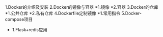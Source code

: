 1.Docker的介绍及安装 
2.Docker的镜像与容器
 *1.镜像
 *2.容器
3.Docker的仓库
 *1.公共仓库
 *2.私有仓库
4.Dockerfile定制镜像
 *1.常用指令
5.Docker-compose项目
 * 1.Flask+redis应用
 